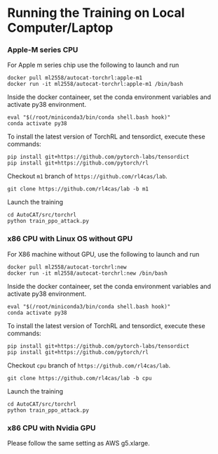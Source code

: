 # Running the Training on Local Computer/Laptop

### Apple-M series CPU

For Apple m series chip use the following to launch and run 

```
docker pull ml2558/autocat-torchrl:apple-m1
docker run -it ml2558/autocat-torchrl:apple-m1 /bin/bash
```
Inside the docker containeer, set the conda environment variables and activate py38 environment.

```
eval "$(/root/miniconda3/bin/conda shell.bash hook)" 
conda activate py38
```

To install the latest version of TorchRL and tensordict, execute these commands:

```
pip install git+https://github.com/pytorch-labs/tensordict
pip install git+https://github.com/pytorch/rl
```
Checkout ```m1``` branch of ```https://github.com/rl4cas/lab```.

```
git clone https://github.com/rl4cas/lab -b m1
```

Launch the training
```
cd AutoCAT/src/torchrl
python train_ppo_attack.py
```


### x86 CPU with Linux OS without GPU

For X86 machine without GPU, use the following to launch and run 

```
docker pull ml2558/autocat-torchrl:new
docker run -it ml2558/autocat-torchrl:new /bin/bash
```

Inside the docker containeer, set the conda environment variables and activate py38 environment.

```
eval "$(/root/miniconda3/bin/conda shell.bash hook)" 
conda activate py38
```

To install the latest version of TorchRL and tensordict, execute these commands:

```
pip install git+https://github.com/pytorch-labs/tensordict
pip install git+https://github.com/pytorch/rl
```
Checkout ```cpu``` branch of ```https://github.com/rl4cas/lab```.

```
git clone https://github.com/rl4cas/lab -b cpu
```

Launch the training
```
cd AutoCAT/src/torchrl
python train_ppo_attack.py
```

### x86 CPU with Nvidia GPU

Please follow the same setting as AWS g5.xlarge.

